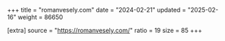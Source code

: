 +++
title = "romanvesely.com"
date = "2024-02-21"
updated = "2025-02-16"
weight = 86650

[extra]
source = "https://romanvesely.com/"
ratio = 19
size = 85
+++
